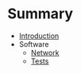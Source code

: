 # Summary

* [Introduction](README.md)
* Software
   * [Network](network.md)
   * [Tests](tests.md)

